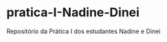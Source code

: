 pratica-I-Nadine-Dinei
======================

Repositório da Prática I dos estudantes Nadine e Dinei
